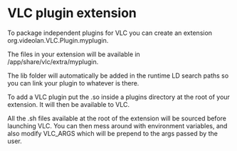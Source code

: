 # VLC plugin extension

To package independent plugins for VLC you can create an extension org.videolan.VLC.Plugin.myplugin.

The files in your extension will be available in /app/share/vlc/extra/myplugin.

The lib folder will automatically be added in the runtime LD search paths so you can link your plugin to whatever is there.

To add a VLC plugin put the .so inside a plugins directory at the root of your extension. It will then be available to VLC.

All the .sh files available at the root of the extension will be sourced before launching VLC. You can then mess around with environment variables, and also modify VLC_ARGS which will be prepend to the args passed by the user.

